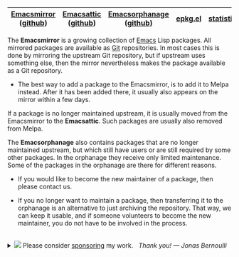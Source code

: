 | [Emacsmirror] ([github][m]) | [Emacsattic] ([github][a]) | [Emacsorphanage] ([github][o]) | [epkg.el] | [statistics] |
|-----------------------------|----------------------------|--------------------------------|-----------|--------------|

The **Emacsmirror** is a growing collection of [Emacs] Lisp packages.  All
mirrored packages are available as [Git] repositories.  In most cases this is
done by mirroring the upstream Git repository, but if upstream uses something
else, then the mirror nevertheless makes the package available as a Git
repository.

* The best way to add a package to the Emacsmirror, is to add it to Melpa
  instead.  After it has been added there, it usually also appears on the
  mirror within a few days.

If a package is no longer maintained upstream, it is usually moved from the
Emacsmirror to the **Emacsattic**.  Such packages are usually also removed
from Melpa.

The **Emacsorphanage** also contains packages that are no longer maintained
upstream, but which still have users or are still required by some other
packages.  In the orphanage they receive only limited maintenance.  Some of
the packages in the orphanage are there for different reasons.

* If you would like to become the new maintainer of a package, then please
  contact us.

* If you no longer want to maintain a package, then transferring it to the
  orphanage is an alternative to just archiving the repository.  That way, we
  can keep it usable, and if someone volunteers to become the new maintainer,
  you do not have to be involved in the process.

[emacsmirror]:    https://emacsmirror.net/
[emacsattic]:     https://emacsmirror.net/attic/
[emacsorphanage]: https://emacsmirror.net/orphanage/
[m]:              https://github.com/emacsmirror/
[a]:              https://github.com/emacsattic/
[o]:              https://github.com/emacsorphanage/

[epkg.el]:        https://github.com/emacscollective/epkg/
[statistics]:     https://emacsmirror.net/stats/compare.html

[emacs]:          https://www.gnu.org/software/emacs/
[git]:            https://git-scm.com/
[melpa]:          https://melpa.org/

<br>
<details>
  <summary>
    <img src="https://raw.githubusercontent.com/tarsius/tarsius/master/img/heart.svg"/>
    Please consider <a href="https://magit.vc/donate/">sponsoring</a> my work.
	&nbsp;&nbsp;<em>Thank you! — Jonas Bernoulli</em>
  </summary>
  <ul>
    <li><a href="https://github.com/sponsors/tarsius/">Github Sponsors</a></li>
    <li><a href="https://magit.vc/donate/iban.html">IBAN</a></li>
    <li><a href="https://magit.vc/donate/ach.html">ACH</a></li>
    <li><a href="https://magit.vc/donate/stripe.html">Stripe</a></li>
    <li><a href="https://magit.vc/donate/paypal.html">PayPal</a></li>
  </ul>
</details>
